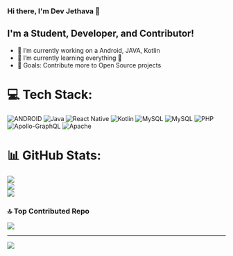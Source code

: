 ### Hi there, I'm Dev Jethava 👋

## I'm a Student, Developer, and Contributor!

- 🔭 I’m currently working on a Android, JAVA, Kotlin
- 🌱 I’m currently learning everything 🤣
- 🥅 Goals: Contribute more to Open Source projects


# 💻 Tech Stack:
![ANDROID](https://img.shields.io/badge/android-%2320232a.svg?style=for-the-badge&logo=android&logoColor=%a4c639) ![Java](https://img.shields.io/badge/java-%23ED8B00.svg?style=for-the-badge&logo=java&logoColor=white) ![React Native](https://img.shields.io/badge/react_native-%2320232a.svg?style=for-the-badge&logo=react&logoColor=%2361DAFB) ![Kotlin](https://img.shields.io/badge/kotlin-%230095D5.svg?style=for-the-badge&logo=kotlin&logoColor=white) ![MySQL](https://img.shields.io/badge/mysql-%2300f.svg?style=for-the-badge&logo=mysql&logoColor=white) ![MySQL](https://img.shields.io/badge/mysql-%2300f.svg?style=for-the-badge&logo=mysql&logoColor=white) ![PHP](https://img.shields.io/badge/php-%23777BB4.svg?style=for-the-badge&logo=php&logoColor=white) ![Apollo-GraphQL](https://img.shields.io/badge/-ApolloGraphQL-311C87?style=for-the-badge&logo=apollo-graphql) ![Apache](https://img.shields.io/badge/apache-%23D42029.svg?style=for-the-badge&logo=apache&logoColor=white)
# 📊 GitHub Stats:
![](https://github-readme-stats.vercel.app/api?username=DevJethava&theme=dark&hide_border=false&include_all_commits=true&count_private=true)<br/>
![](https://github-readme-streak-stats.herokuapp.com/?user=DevJethava&theme=dark&hide_border=false)<br/>
![](https://github-readme-stats.vercel.app/api/top-langs/?username=DevJethava&theme=dark&hide_border=false&include_all_commits=true&count_private=true&layout=compact)

### 🔝 Top Contributed Repo
![](https://github-contributor-stats.vercel.app/api?username=DevJethava&limit=5&theme=dark&combine_all_yearly_contributions=true)

---
[![](https://visitcount.itsvg.in/api?id=DevJethava&icon=0&color=0)](https://visitcount.itsvg.in)

<!-- Proudly created with GPRM ( https://gprm.itsvg.in ) -->

[linkedin]: https://www.linkedin.com/in/dev-jethava/
[github]: https://github.com/DevJethava
